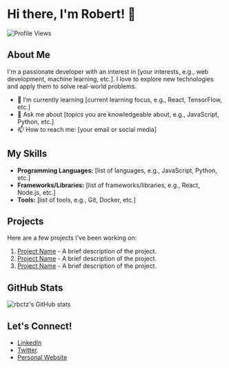 # Hi there, I'm Robert! 👋

![Profile Views](https://komarev.com/ghpvc/?username=rbctz&color=lightgrey)

## About Me

I'm a passionate developer with an interest in [your interests, e.g., web development, machine learning, etc.]. I love to explore new technologies and apply them to solve real-world problems.

- 🌱 I’m currently learning [current learning focus, e.g., React, TensorFlow, etc.]
- 💬 Ask me about [topics you are knowledgeable about, e.g., JavaScript, Python, etc.]
- 📫 How to reach me: [your email or social media]

## My Skills

- **Programming Languages:** [list of languages, e.g., JavaScript, Python, etc.]
- **Frameworks/Libraries:** [list of frameworks/libraries, e.g., React, Node.js, etc.]
- **Tools:** [list of tools, e.g., Git, Docker, etc.]

## Projects

Here are a few projects I've been working on:

1. [Project Name](link-to-project) - A brief description of the project.
2. [Project Name](link-to-project) - A brief description of the project.
3. [Project Name](link-to-project) - A brief description of the project.

## GitHub Stats

![rbctz's GitHub stats](https://github-readme-stats.vercel.app/api?username=rbctz&show_icons=true&theme=radical)

## Let's Connect!

- [LinkedIn](your-linkedin-profile)
- [Twitter](your-twitter-profile)
- [Personal Website](your-website)
